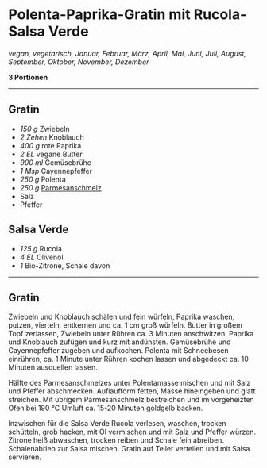 # Polenta-Paprika-Gratin mit Rucola-Salsa Verde

*vegan, vegetarisch, Januar, Februar, März, April, Mai, Juni, Juli, August, September, Oktober, November, Dezember*

**3 Portionen**

---

## Gratin

- *150 g* Zwiebeln
- *2 Zehen* Knoblauch
- *400 g* rote Paprika
- *2 EL* vegane Butter
- *900 ml* Gemüsebrühe
- *1 Msp* Cayennepfeffer
- *250 g* Polenta
- *250 g* [Parmesanschmelz](parmesanschmelz.md)
- Salz
- Pfeffer

## Salsa Verde

- *125 g* Rucola
- *4 EL* Olivenöl
- *1* Bio-Zitrone, Schale davon

---

## Gratin

Zwiebeln und Knoblauch schälen und fein würfeln, Paprika waschen, putzen, vierteln, entkernen und ca. 1 cm groß würfeln. Butter in großem Topf zerlassen, Zwiebeln unter Rühren ca. 3 Minuten anschwitzen. Paprika und Knoblauch zufügen und kurz mit andünsten. Gemüsebrühe und Cayennepfeffer zugeben und aufkochen. Polenta mit Schneebesen einrühren, ca. 1 Minute unter Rühren kochen lassen und abgedeckt ca. 10 Minuten ausquellen lassen.

Hälfte des Parmesanschmelzes unter Polentamasse mischen und mit Salz und Pfeffer abschmecken. Auflaufform fetten, Masse hineingeben und glatt streichen. Mit übrigem Parmesanschmelz bestreichen und im vorgeheizten Ofen bei 190 °C Umluft ca. 15-20 Minuten goldgelb backen.

Inzwischen für die Salsa Verde Rucola verlesen, waschen, trocken schütteln, grob hacken, mit Öl vermischen und mit Salz und Pfeffer würzen. Zitrone heiß abwaschen, trocken reiben und Schale fein abreiben. Schalenabrieb zur Salsa mischen. Gratin auf Teller verteilen und mit Salsa servieren.